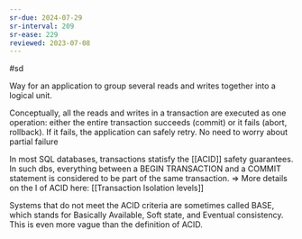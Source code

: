 ```yaml
---
sr-due: 2024-07-29
sr-interval: 209
sr-ease: 229
reviewed: 2023-07-08
---
```


#sd

Way for an application to group several reads and writes together into a logical unit.

Conceptually, all the reads and writes in a transaction are executed as one operation: either the entire transaction succeeds (commit) or it fails (abort, rollback). If it fails, the application can safely retry. No need to worry about partial failure

In most SQL databases, transactions statisfy the [[ACID]] safety guarantees.
In such dbs, everything between a BEGIN TRANSACTION and a COMMIT statement is
considered to be part of the same transaction.
=> More details on the I of ACID here: [[Transaction Isolation levels]]

Systems that do not meet the ACID criteria are sometimes called BASE, which
stands for Basically Available, Soft state, and Eventual consistency. This is even more vague than the definition of ACID.
